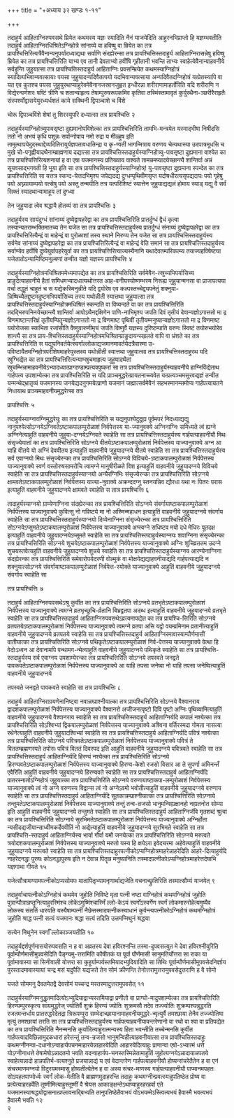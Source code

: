 +++
title = "+अध्याय ३२ खण्डः १-११"

+++

तदाहुर्य आहिताग्निरुपवसथे म्रियेत कथमस्य यज्ञः स्यादिति नैनं याजयेदिति
आहुरनभिप्राप्तो हि यज्ञम्भवतीति तदाहुर्य
आहिताग्निरधिश्रितेऽग्निहोत्रे
सांनाय्ये वा हविष्षु वा म्रियेत का तत्र
प्रायश्चित्तिरित्यत्रैवैनान्यनुपर्यादध्याद्यथा
सर्वाणि संदह्येरन्सा तत्र प्रायश्चित्तिस्तदाहुर्य आहिताग्निरासन्नेषु
हविष्षु म्रियेत का तत्र प्रायश्चित्तिरिति याभ्य एव तानी
देवताभ्यो हवींषि गृहीतानी भवन्ति ताभ्यः
स्वाहेत्येवैनान्याहवनीये सर्वहुन्ति
जुहुयात्सा तत्र प्रायश्चित्तिस्तदाहुर्य आहिताग्निः
प्रवसन्म्रियेत कथमस्याग्निहोत्रं
स्यादित्यभिवान्यवत्सायाः
पयसा जुहुयादन्यदिवैतत्पयो यदभिवान्यवत्साया अन्यदिवैतदग्निहोत्रं
यत्प्रेतस्यापि वा यत एव कुतश्च पयसा
जुहुयुरथाप्याहुरेवमेवैनानजस्रानजुह्वत
इन्धीरन्ना शरीराणामाहर्तोरिति यदि शरीराणि न विद्येरन्पर्णशरः षष्टिं
त्रीणि च शतान्याहृत्य तेषाम्पुरुषरूपकमिव कृतिवा
तस्मिंस्तामावृतं
कुर्युरथैना-ञ्छरीरैराहृतैः
संस्पर्श्योद्वासयेयुरध्यर्धशतं काये सक्थिनी द्विपञ्चाशे च विंशे 

चोरू द्विपञ्चविंशे शेषां तु शिरस्युपरि दध्यात्सा तत्र प्रायश्चित्ति २

 

तदाहुर्यस्याग्निहोत्र्युपावसृष्टा दुह्यमानोपविशेत्का तत्र
प्रायश्चित्तिरिति तामभि-मन्त्रयेत यस्माद्भीषा
निषीदसि ततो नो अभयं कृधि पशून्नः सर्वान्गोपाय नमो रुद्रा य मीळ्हुष
इति तामुत्थापयेदुदस्थाद्देव्यदितिरायुर्यज्ञपतावधातिन्द्रा य कृ-ण्वती
भागम्मित्राय वरुणय चेत्यथास्या उदपात्रमूधसि च मुखे
चो-पगृह्णीयादथैनाम्ब्राह्मणाय दद्यात्सा तत्र
प्रायश्चित्तिस्तदाहुर्यस्याग्निहोत्र्यु-पावसृष्टा दुह्यमाना
वाश्येत का तत्र प्रायश्चित्तिरित्यशनायां ह वा एषा यजमानस्य
प्रतिख्याय वाश्यते तामन्नमप्यादयेच्छान्त्यै शान्तिर्वा अन्नं
सूयवसाद्भगवती हि भूया इति सा तत्र
प्रायश्चित्तिस्तदाहुर्यस्याग्निहोत्र्\!
यु-पावसृष्टा दुह्यमाना स्पन्देत का तत्र प्रायश्चित्तिरिति सा यत्तत्र
स्कन्द-येत्तदभिमृश्य जपेद्यदद्य दुग्धम्पृथिवीमसृप्त
यदोषधीरत्यसृपद्यदापः पयो गृहेषु पयो
अघ्न्यायाम्पयो वत्सेषु पयो अस्तु तन्मयीति तत्र
यत्परिशिष्टं स्यात्तेन जुहुयाद्यद्यलं होमाय स्याड् यद्यु वै
सर्वं सिक्तं स्यादथान्यामाहूय तां दुग्ध्वा 

तेन जुहुयादा त्वेव श्रद्धायै होतव्यं सा तत्र प्रायश्चित्तिः ३

तदाहुर्यस्य सायंदुग्धं सांनाय्यं दुष्येद्वापहरेद्वा का तत्र
प्रायश्चित्तिरिति प्रातर्दुग्धं द्वैधं कृत्वा
तस्यान्यतराम्भक्तिमातच्य तेन यजेत सा तत्र प्रायश्चित्तिस्तदाहुर्यस्य
प्रातर्दुग्धं संनाय्यं दुष्येद्वापहरेद्वा का तत्र
प्रायश्चित्तिरित्यैन्द्रं वा
माहेन्द्रं वा पुरोळाशां तस्य स्थाने निरुप्य तेन यजेत सा तत्र
प्रायश्चित्तिस्तदाहुर्यस्य सर्वमेव सांनाय्यं दुष्येद्वापहरेद्वा का तत्र
प्रायश्चित्तिरित्यैन्द्रं वा माहेन्द्रं वेति समानं सा तत्र
प्रायश्चित्तिस्तदाहुर्यस्य सर्वाण्येव हवींषि
दुष्येयुर्वापहरेयुर्वा का तत्र प्रायश्चित्तिरित्याज्यस्यैनानि
यथादेवतम्परिकल्प्य तयाज्यहविषेष्ट्या यजेतातोऽन्यामिष्टिमनुल्बणां तन्वीत यज्ञो यज्ञस्य प्रायश्चित्तिः ४

 

तदाहुर्यस्याग्निहोत्रमधिश्रितममेध्यमापद्येत का तत्र प्रायश्चित्तिरिति
सर्वमेवैन-त्स्रुच्यभिपर्यासिच्य प्राङुदेत्याहवनीये हैतां
समिधमभ्यादधात्यथोत्तरत आह-वनीयस्योष्णम्भस्म निरूह्य
जुहुयान्मनसा वा प्राजापत्यया वर्चा तद्धुतं चाहुतं च स
यद्येकस्मिनुन्नीते यदि द्वयोरेष एव
कल्पस्तच्चेद्व्यपनेतुं
शक्नुया-न्निष्षिच्यैतद्दुष्टमदुष्टमभिपर्यासिच्य
तस्य यथोन्नीती स्यात्तथा जुहुयात्सा तत्र
प्रायश्चित्तिस्तदाहुर्यस्याग्निहोत्रमधिश्रितं
स्कन्दति वा विष्यन्दते वा का तत्र प्रायश्चित्तिरिति
तदद्भिरुपनिनयेच्छान्त्यै
शान्तिर्वा आपोऽथैनद्दक्षिणेन पाणि-नाभिमृश्य जपति दिवं तृतीयं
देवान्यज्ञोऽगात्ततो मा द्र विणमाष्टान्तरिक्षं तृतीयम्पितॄन्यज्ञोऽगात्ततो
मा द्र विणमाष्ट पृथिवीं तृतीयम्मनुष्यान्यज्ञोऽगात्ततो मा द्र विणमाष्ट
ययोरोजसा स्कभिता रजांसीति वैष्णुवारुणीमृचं जपति विष्णुर्वै यज्ञस्य
दुरिष्टम्पाति वरुणः स्विष्टं तयोरुभयोरेव शान्त्यै सा तत्र
प्राय-श्चित्तिस्तदाहुर्यस्याग्निहोत्रमधिश्रितम्प्राङुदायन्स्खलते
वापि वा भ्रंशते का तत्र प्रायश्चित्तिरिति स
यद्युपनिवर्तयेत्स्वर्गाल्लोकाद्यजमानमावर्तयेदत्रैवास्मा
उ-पविष्टायैतमग्निहोत्रपरीशेषमाहरेयुस्तस्य यथोन्नीती स्यात्तथा जुहुयात्सा
तत्र प्रायश्चित्तिस्तदाहुरथ यदि स्रुग्भिद्येत का तत्र
प्रायश्चित्तिरित्यन्याम्स्रुचमाहृत्य
जुहुयादथैतां
स्रुचम्भिन्नामाहवनीयेऽभ्यादध्यात्प्राग्दण्डाम्प्रत्यक्पुष्करां
सा तत्र प्रायश्चित्तिस्तदाहुर्यस्याहवनीये हाग्निर्विद्येताथ गार्हपत्य
उपशाम्येत्का तत्र प्रायश्चित्तिरिति स यदि
प्राञ्चमुद्धरेत्प्रायतनाच्च्यवेत
यत्प्रत्यञ्चमसुरवद्यज्ञं तन्वीत यन्मन्थेद्भ्रातृव्यं यजमानस्य
जनयेद्यदनुगमयेत्प्राणो यजमानं जह्यात्सर्वमेवैनं
सहभस्मानम्समोप्य गार्हपत्यायतने निधायाथ प्राञ्चमाहवनीयमुद्धरेत्सा
तत्र 

प्रायश्चित्तिः ५

तदाहुर्यस्याग्नावग्निमुद्धरेयुः का तत्र प्रायश्चित्तिरिति स
यद्यनुपश्येदुदूह्य पूर्वमपरं निदध्याद्यद्यु
नानुपश्येत्सोऽग्नयेऽग्निवतेऽष्टाकपालम्पुरोळाशं निर्वपेत्तस्य
या-ज्यानुवक्ये अग्निनाग्निः समिध्यते त्वं ह्यग्ने
अग्निनेत्याहुतिं वाहवनीये
जुहुया-दग्नयेऽग्निवते स्वाहेति
सा तत्र प्रायश्चित्तिस्तदाहुर्यस्य गार्हपत्याहवनीयौ मिथः
संसृज्येयातां का तत्र प्रायश्चित्तिरिति सोऽग्नये
वीतयेऽष्टाकपालम्पुरोळाशं निर्वपेत्तस्य याज्यानुवाक्ये अग्न आ याहि वीतये
यो अग्निं देववीतय इत्याहुतिं वाहवनीये जुहुयादग्नये वीतये स्वाहेति सा
तत्र प्रायश्चित्तिस्तदाहुर्यस्य सर्व एवाग्नयो मिथः संसृज्येरन्का
तत्र प्रायश्चित्तिरिति सोऽग्नये विविचये-ऽष्टाकपालम्पुरोळाशं
निर्वपेत्तस्य याज्यानुवाक्ये स्वर्ण वस्तोरुषसामरोचि त्वामग्ने
मानुषीरीळते विश इत्याहुतिं वाहवनीये जुहुयादग्नये विविचये स्वाहेति सा
तत्र प्रायश्चित्तिस्तदाहुर्यस्याग्नयो अन्यैरग्निभिः संसृज्येरन्का
तत्र प्रायश्चित्तिरिति सोऽग्नये क्षामवतेऽष्टाकपालम्पुरोळाशं
निर्वपेत्तस्य याज्या-नुवाक्ये अक्रन्ददग्नु स्तनयन्निव
द्यौरधा यथा नः पितरः परास इत्याहुतिं वाहवनीये जुहुयादग्नये क्षामवते स्वाहेति स तात्र प्रायश्चित्तिः ६

 

तादाहुर्यस्याग्नयो ग्राम्येणाग्निना संदह्येरन्का तत्र प्रायश्चित्तिरिति
सोऽग्नये संवर्गायाष्टाकपालम्पुरोळाशं निर्वपेत्तस्य याज्यानुवाक्ये
कुवित्सु नो गविष्टये मा नो अस्मिन्महाधन इत्याहुतिं वाहवनीये
जुहुयादग्नये संवर्गाय स्वाहेति सा तत्र
प्रायश्चित्तिस्तदाहुर्यस्याग्नयो
दिव्येनाग्निना संसृज्येरन्का तत्र प्रायश्चित्तिरिति
सोऽग्नयेऽप्सुमतेऽष्टाकपालम्पुरोळाशं
निर्वपेत्तस्य याज्यानुवाक्ये अप्स्वग्ने सधिष्टव मयो दधे मेधिरः पूतदक्ष
इत्याहुतिं वाहवनीये जुहुयादग्नयेऽप्सुमते स्वाहेति सा तत्र
प्रायश्चित्तिस्तदाहुर्यस्याग्नयः शवाग्निना
संसृज्येरन्का तत्र प्रायश्चित्तिरिति सोऽग्नये
शुचयेऽष्टाकपालम्पुरोळाशं निर्वपेत्तस्य
याज्यानुवाक्ये अग्निः शुचिव्रततम उदग्ने
शुचयस्तवेत्यहुतिं वाहवनीये जुहुयादग्नये शुचये स्वाहेति
सा तत्र प्रायश्चित्तिस्तदाहुर्यस्याग्नय आरण्येनाग्निना संदह्येरन्का तत्र
प्रायश्चित्तिरिति समेवारोपयेदरणी वोल्मुकं वा मोक्षयेद्यद्याहवनीयाद्यदि
गार्हपत्याद्यदि न शक्नुयात्सोऽग्नये संवर्गायाष्टाकपालम्पुरोळाशं
निर्वपेत्त-स्योक्ते याज्यानुवाक्ये आहुतिं वाहवनीये
जुहुयादग्नये संवर्गाय स्वाहेति सा 

तत्र प्रायश्चित्तिः ७

 

तदाहुर्य आहिताग्निरुपवसथेऽश्रु कुर्वीत का तत्र प्रायश्चित्तिरिति
सोऽग्नये व्रतभृतेऽष्टाकपालम्पुरोळाशं निर्वपेत्तस्य
याज्यानुवाक्ये त्वमग्ने व्रतभृच्छुचि-र्व्रतानि बिभ्रद्व्रतपा
अदब्ध इत्याहुतिं वाहवनीये जुहुयादग्नये व्रतभृते स्वाहेति सा तत्र
प्रायश्चित्तिस्तदाहुर्य आहिताग्निरुपवसथेऽव्रत्यमापद्येत
का तत्र प्रायश्चि-त्तिरिति सोऽग्नये व्रतपतयेऽष्टाकपालम्पुरोळाशं
निर्वपेत्तस्य याज्यानुवाक्ये त्वमग्ने व्रतपा असि यद्वो
वयम्प्रमिनाम व्रतानीत्याहुतिं वाहवनीये जुहुयादग्नये व्रतपतये
स्वाहेति सा तत्र प्रायश्चित्तिस्तदाहुर्य
आहिताग्निरमावास्याम्पौर्णमासीं
वातीयात्का तत्र प्रायश्चित्तिरिति सोऽग्नये पथिकृतेऽष्टाकपालम्पुरोळाशं
निर्व-पेत्तस्य याज्यानुवाक्ये वेत्था हि वेदोःऽध्वन आ देवानामपि
पन्थामग-न्मेत्याहुतिं वाहवनीये जुहुयादग्नये पथिकृते स्वाहेति सा
तत्र प्रायश्चित्ति-स्तदाहुर्यस्य सर्व एवाग्नय उपशाम्येरन्का तत्र
प्रायश्चित्तिरिति सोऽग्नये तपस्वते जनद्वते
पावकवतेऽष्टाकपालम्पुरोळाशं
निर्वपेत्तस्य याज्यानुवाक्ये आ याहि तपसा जनेष्वा नो
याहि तपसा जनेष्वित्याहुतिं वाहवनीये जुहुयादग्नये 

तपस्वते जनद्वते पावकवते स्वाहेति सा तत्र प्रायश्चित्तिः ८

 

तदाहुर्य आहिताग्निराग्रयणेनानिष्ट्वा नवान्नम्प्राश्नीयात्का तत्र
प्रायश्चित्तिरिति सोऽग्नये वैश्वानराय
द्वादशकपालम्पुरोळाशं निर्वपेत्तस्य
याज्यानुवाक्ये वैश्वानरो अजीजनत्पृष्टो दिवि पृष्टो अग्निः
पृथिव्यामित्याहुतिं वाहवनीये जुहुयादग्नये
वैश्वानराय स्वाहेति सा तत्र प्रायश्चित्तिस्तदाहुर्य आहिताग्निर्यदि
कपालं नश्येत्का तत्र प्रायश्चित्तिरिति सोऽश्विभ्यां
द्विकपालम्पुरोळाशं निर्वपेत्तस्य
याज्यानुवाक्ये अश्विना वर्तिरस्मदा गोमता
नासत्या रथेनेत्याहुतिं वाहवनीये जुहुयादश्विभ्यां स्वाहेति सा
तत्र प्रायश्चित्तिस्तदाहुर्य आहिताग्निर्यदि पवित्रं नश्येत्का
तत्र प्रायश्चित्तिरिति सोऽग्नये पवित्रवतेऽष्टाकपालम्पुरोळाशं
निर्वपेत्तस्य याज्यानुवाक्ये पवित्रं ते विततम्ब्रह्मणस्पते
तपोसः पवित्रं विततं दिवस्पद इति आहुतिं वाहवनीये जुहुयादग्नये
पवित्रवते स्वाहेति सा तत्र प्रायश्चित्तिस्तदाहुर्य
आहिताग्निर्यदि हिरण्यं नश्येत्का तत्र प्रायश्चित्तिरिति
सोऽग्नये हिरण्यवतेऽष्टाकपालम्पुरोळाशं निर्वपेत्तस्य
याज्यानुवाक्ये हिरण्य-केशो रजसो विसार आ ते सुपर्णा
अमिनन्तँ एवैरिति आहुतिं वाहवनीये जुहुयादग्नये हिरण्यवते स्वाहेति सा तत्र
प्रायश्चित्तिस्तदाहुर्य आहिताग्निर्यदि प्रातरस्नातोऽग्निहोत्रं
जुहुयात्का तत्र प्रायश्चित्तिरिति सोऽग्नये
वरुणायाष्टाकपा-लम्पुरोळाशं निर्वपेत्तस्य
याज्यानुवाक्ये त्वं नो अग्ने वरुणस्य विद्वान्स
त्वं नो अग्नेऽवमो भवोतीत्याहुतिं वाहवनीये जुहुयादग्नये वरुणाय
स्वाहेति सा तत्र प्रायश्चित्तिस्तदाहुर्य आहिताग्निर्यदि
सूतकान्नम्प्राश्नीयात्का तत्र प्रायश्चित्तिरिति सोऽग्नाये
तन्तुमतेऽष्टाकपालम्पुरोळाशं निर्वपेत्तस्य
याज्यानुवाक्ये तन्तुं तन्व-न्रजसो
भानुमन्विह्यक्षानहो नह्यतनोत सोम्या इति आहुतिं
वाहवनीये जुहुयादग्नये तन्तुमते स्वाहेति सा तत्र प्रायश्चित्तिस्तदाहुर्य
आहिताग्निर्जीवे मृतशब्दं श्रुत्वा का तत्र प्रायश्चित्तिरिति सोऽग्नाये
सुरभिमतेऽष्टाकपालम्पुरोळाशं निर्वपेत्तस्य याज्यानुवाक्ये अग्निर्होता
न्यसीदद्यजीयान्साध्वीमकर्देववीतिं नो अद्येत्याहुतिं वाहवनीये
जुहुयादग्नये सुरभिमते स्वाहेति सा तत्र
प्रायश्चित्ति-स्तदाहुर्य
आहिताग्निर्यस्य भार्या गौर्वा यमौ जनयेत्का
तत्र प्रायश्चित्तिरिति सोऽग्नये मरुत्वते त्रयोदशकपालम्पुरोळाशं
निर्वपेत्तस्य याज्यानुवाक्ये मरुतो यस्य हि क्षयेऽरा इवेदचरमा
अहेवेत्याहुतिं वाहवनीये जुहुयादग्नये मरुत्वते स्वाहेति सा तत्र
प्रायश्चित्तिस्तदाहुरपत्नीकोऽप्यग्निहोत्रमाहरेन्नाहरेदिति
आहरे-दित्याहुर्यदि नाहरेदनद्धा पुरुषः कोऽनद्धापुरुष इति न देवान्न
पितॄन्न मनुष्यानिति तस्मादपत्नीकोऽप्यग्निहोत्रमाहरेत्तदेषाभि यज्ञगाथा गीयते १५

 

यजेत्सौत्रामण्यामपत्नीकोऽप्यसोमपः मातापितृभ्यामनृणार्थाद्यजेति वचनाच्छ्रुतिरिति तस्मात्सौम्यं याजयेत् ९

 

तदाहुर्वाचापत्नीकोऽग्निहोत्रं कथमेव जुहोति निविष्टे मृता पत्नी नष्टा
वाग्निहोत्रं कथमग्निहोत्रं जुहोति
पुत्रान्पौत्रान्नप्तॄनित्याहुरस्मिंश्च
लोकेऽमुष्मिंश्चास्मिँ ल्लो-केऽयं स्वर्गोऽस्वर्गेण स्वर्गं
लोकमारुरोहेत्यमुष्यैव लोकस्य संततिं धारयति
यस्यैषाम्पत्नीं नैछेत्तस्मादपत्नीकस्याधानं कुर्वन्त्यपत्नीकोऽग्निहोत्रं
कथमग्निहोत्रं जुहोति श्राद्ध पत्नी सत्यं यजमानः श्रद्धा सत्यं तदिति
उत्तमम्मिथुनं श्रद्धया 

सत्येन मिथुनेन स्वर्गाँ ल्लोकाञ्जयतीति १०

 

तदाहुर्यद्दर्शपूर्णमासयोरुपवसति न ह वा अव्रतस्य देवा हविरश्नन्ति
तस्मा-दुपवसत्युत मे देवा हविरश्नीयुरिति
पूर्वाम्पौर्णमासीमुपवसेदिति
पैङ्ग्यमु-त्तरामिति कौषीतकं या पूर्वा पौर्णमासी
सानुमतिर्योत्तरा सा राका या पूर्वामावास्या सा
सिनीवाली योत्तरा सा कुहूर्याम्पर्यस्तमियादभ्युदियादिति सा
तिथिः पूर्वाम्पौर्णमासीमुपवसेदनिर्ज्ञाय पुरस्तादमावास्यायां
चन्द्र मसं यदुपैति यद्यजते तेन सोमं क्रीणन्ति
तेनोत्तरामुत्तरामुपवसेदुत्तराणि
ह वै सोमो 

यजते सोममनु दैवतमेतद्वै देवसोमं यच्चन्द्र मस्तस्मादुत्तरामुपवसेत् ११

 

तदाहुर्यस्याग्निमनुद्धृतमादित्योऽभ्युदियाद्वाभ्यस्तमियाद्वा प्रणीतो वा
प्राग्घो-मादुपशाम्येत्का तत्र प्रायश्चित्तिरिति हिरण्यम्पुरस्कृत्य
सायमुद्धरेज् ज्योतिर्वै शुक्रं हिरण्यं ज्योतिः शुक्रमसौ तदेव
तज्ज्योतिः शुक्रम्पश्यन्नुद्धरति रजतमन्तर्धाय
प्रातरुद्धरेदेतद्रा त्रिरूपम्पुरा
सम्भेदाच्छायानामाहवनीयमुद्धरे-न्मृत्युर्वै
तमश्छाया तेनैव तज्ज्योतिषा मृत्युं तमश्छायां तरति सा तत्र
प्रायश्चित्तिस्तदाहुर्यस्य
गार्हपत्याहवनीयावन्तरेणानो वा रथो वा
श्वा वा प्रतिपद्येत का तत्र प्रायश्चित्तिरिति नैनन्मनसि
कुर्यादित्याहुरात्मन्यस्य हिता भवन्तीति तच्चेन्मनसि
कुर्वीत गार्हपत्यादविछिन्नामुदकधारां हरेत्तन्तुं तन्व-न्रजसो
भानुमन्विहीत्याहवनीयात्सा तत्र प्रायश्चित्तिस्तदाहुः
कथमग्नीनन्वा-दधानोऽन्वाहार्यपचनमाहारयेन्नाहारयेदिति
आहारयेदित्याहुः प्राणान्वा एषो-ऽभ्यात्मं धत्ते योऽग्नीनाधत्ते
तेषामेषोऽन्नादतमो भवति यदन्वाहार्यप-चनस्तस्मिन्नेतामाहुतिं
जुहोत्यग्नयेऽन्नादायान्नपतये स्वाहेत्यन्नादो
हान्नपतिर्भ-वत्यश्नुते प्रजयान्नाद्यं य एवं वेदान्तरेण
गार्हपत्याहवनीयौ होष्यन्संचरेतैतेन ह वा एनं
संचरमाणमग्नयो विदुरयमस्मासु होष्यतीत्येतेन ह वा अस्य
संचर-माणस्य गार्हपत्याहवनीयौ पाप्मानमपहतः सोऽपहतपाप्मोर्ध्वः स्वर्गं
लोक-मेतीति वै ब्राह्मणमुदाहरन्ति तदाहुः कथमग्नीन्प्रवत्स्यन्नुपतिष्ठेत
प्रोष्य वा प्रत्येत्याहरहर्वेति तूष्णीमित्याहुस्तूष्णीं वै श्रेयस
आकाङ्क्षन्तेऽथाप्याहुरहरहर्वा एते
यजमानस्याश्रद्धयोद्वासनात्प्रप्लावनाद्बिभ्यति
तानुपतिष्ठेतैवाभयं वोऽभयम्मेऽस्त्वित्यभयं हैवास्मै भवत्यभयं हैवास्मै भवति १२   
२

 